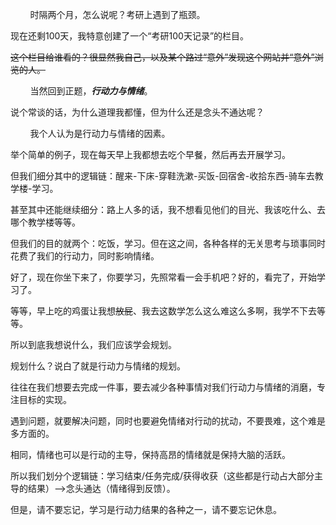 &nbsp;&nbsp;&nbsp;&nbsp;&nbsp;&nbsp;&nbsp;&nbsp;时隔两个月，怎么说呢？考研上遇到了瓶颈。

现在还剩100天，我特意创建了一个“考研100天记录”的栏目。

~~这个栏目给谁看的？很显然我自己，以及某个路过“意外”发现这个网站并“意外”浏览的人。~~

&nbsp;&nbsp;&nbsp;&nbsp;&nbsp;&nbsp;&nbsp;&nbsp;当然回到正题，___行动力与情绪___。

说个常谈的话，为什么道理我都懂，但为什么还是念头不通达呢？

&nbsp;&nbsp;&nbsp;&nbsp;&nbsp;&nbsp;&nbsp;&nbsp;我个人认为是行动力与情绪的因素。
 
举个简单的例子，现在每天早上我都想去吃个早餐，然后再去开展学习。

但我们细分其中的逻辑链：醒来-下床-穿鞋洗漱-买饭-回宿舍-收拾东西-骑车去教学楼-学习。

甚至其中还能继续细分：路上人多的话，我不想看见他们的目光、我该吃什么、去哪个教学楼等等。

但我们的目的就两个：吃饭，学习。但在这之间，各种各样的无关思考与琐事同时花费了我们的行动力，同时影响情绪。

好了，现在你坐下来了，你要学习，先照常看一会手机吧？好的，看完了，开始学习了。

等等，早上吃的鸡蛋让我想~~放屁~~、我去这数学怎么这么难这么多啊，我学不下去等等。

所以到底我想说什么，我们应该学会规划。

规划什么？说白了就是行动力与情绪的规划。

往往在我们想要去完成一件事，要去减少各种事情对我们行动力与情绪的消磨，专注目标的实现。

遇到问题，就要解决问题，同时也要避免情绪对行动的扰动，不要畏难，这个难是多方面的。

相同，情绪也可以是行动的主导，保持高昂的情绪就是保持大脑的活跃。

所以我们划分个逻辑链：学习结束/任务完成/获得收获（这些都是行动占大部分主导的结果）-->念头通达（情绪得到反馈）。

但是，请不要忘记，学习是行动力结果的各种之一，请不要忘记休息。





